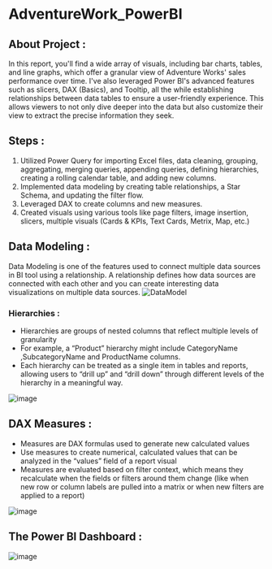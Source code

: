 # AdventureWork_PowerBI

## About Project  :
In this report, you'll find a wide array of visuals, including bar charts, tables, and line graphs, which offer a granular view of Adventure Works' sales performance over time. I've also leveraged Power BI's advanced features such as slicers, DAX (Basics), and Tooltip, all the while establishing relationships between data tables to ensure a user-friendly experience. This allows viewers to not only dive deeper into the data but also customize their view to extract the precise information they seek.

## Steps :
1. Utilized Power Query for importing Excel files, data cleaning, grouping, aggregating, merging queries, appending queries, defining hierarchies, creating a rolling calendar table, and adding new columns.
2. Implemented data modeling by creating table relationships, a Star Schema, and updating the filter flow.
3. Leveraged DAX to create columns and new measures.
4. Created visuals using various tools like page filters, image insertion, slicers, multiple visuals (Cards & KPIs, Text Cards, Metrix, Map, etc.)

## Data Modeling :
Data Modeling is one of the features used to connect multiple data sources in BI tool using a relationship. A relationship defines how data sources are connected with each other and you can create interesting data visualizations on multiple data sources.
![DataModel](https://github.com/user-attachments/assets/2945315d-5fd6-43e7-8218-d7d9ce847d91)

### Hierarchies :
- Hierarchies are groups of nested columns that reflect multiple
levels of granularity
- For example, a “Product” hierarchy might include CategoryName ,SubcategoryName and ProductName columns.
- Each hierarchy can be treated as a single item in tables and reports, allowing users to “drill up” and “drill down” through different levels of the hierarchy in a
meaningful way.

![image](https://github.com/user-attachments/assets/0f1e2cd7-6333-4503-b4a0-b22a5059e1c6)


## DAX Measures :
- Measures are DAX formulas used to generate new calculated values
- Use measures to create numerical, calculated values that can be analyzed in the “values” field of a report visual
- Measures are evaluated based on filter context, which means they recalculate when the fields or filters around them change (like when new row or column labels are pulled into a matrix or when new filters are applied to a report)
  
![image](https://github.com/user-attachments/assets/ea6cad81-e1eb-4af6-80e4-6bad539a0ef9)



## The Power BI Dashboard :
![image](https://github.com/user-attachments/assets/e3368f8d-7e08-4bfe-b052-6a094283022b)





